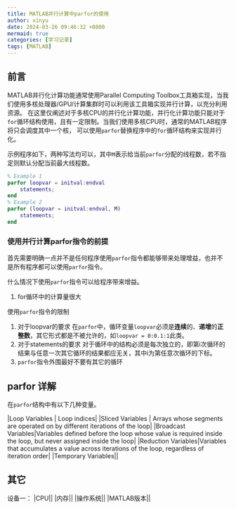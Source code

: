 ```yaml
---
title: MATLAB并行计算中parfor的使用
author: xinyu
date: 2024-03-26 09:46:32 +0800
mermaid: true
categories: [学习记录]
tags: [MATLAB]
---
```


## 前言

MATLAB并行化计算功能通常使用Parallel Computing Toolbox工具箱实现，当我们使用多核处理器/GPU/计算集群时可以利用该工具箱实现并行计算，以充分利用资源。
在这里仅阐述对于多核CPU的并行化计算功能，并行化计算功能只能对于`for`循环结构使用，且有一定限制。当我们使用多核CPU时，通常的MATLAB程序将只会调度其中一个核，
可以使用`parfor`替换程序中的`for`循环结构来实现并行化。

示例程序如下，两种写法均可以，其中`M`表示给当前`parfor`分配的线程数，若不指定则默认分配当前最大线程数。
```MATLAB
% Example 1
parfor loopvar = initval:endval
    statements;
end
% Example 2
parfor (loopvar = initval:endval, M)
    statements;
end
```

### 使用并行计算parfor指令的前提

首先需要明确一点并不是任何程序使用`parfor`指令都能够带来处理增益，也并不是所有程序都可以使用`parfor`指令。

什么情况下使用`parfor`指令可以给程序带来增益。

1. for循环中的计算量很大

使用`parfor`指令的限制

1. 对于loopvar的要求
在`parfor`中，循环变量`loopvar`必须是**连续**的、**递增**的**正整数**，其它形式都是不被允许的，如`loopvar = 0:0.1:1`此类。
2. 对于statements的要求
对于循环中的结构必须是每次独立的，即第i次循环的结果与任意一次其它循环的结果都应无关，其中i为第任意次循环的下标。
3. `parfor`指令外围最好不要有其它的循环

## parfor 详解

在`parfor`结构中有以下几种变量。

|Loop Variables | Loop indices|
|Sliced Variables | Arrays whose segments are operated on by different iterations of the loop|
|Broadcast Variables|Variables defined before the loop whose value is required inside the loop, but never assigned inside the loop|
|Reduction Variables|Variables that accumulates a value across iterations of the loop, regardless of iteration order|
|Temporary Variables||



## 其它

设备一：
|CPU||
|内存||
|操作系统||
|MATLAB版本||